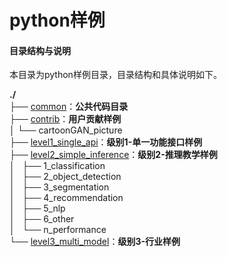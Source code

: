# python样例

#### 目录结构与说明

本目录为python样例目录，目录结构和具体说明如下。

**./**   
├── [common](./common)：**公共代码目录**   
├── [contrib](./contrib)：**用户贡献样例**     
│   └── cartoonGAN_picture     
├── [level1_single_api](./level1_single_api)：**级别1-单一功能接口样例**   
├── [level2_simple_inference](./level2_simple_inference)：**级别2-推理教学样例**   
│   ├── 1_classification     
│   ├── 2_object_detection   
│   ├── 3_segmentation   
│   ├── 4_recommendation   
│   ├── 5_nlp     
│   ├── 6_other   
│   └── n_performance   
└── [level3_multi_model](./level3_multi_model)：**级别3-行业样例**   
